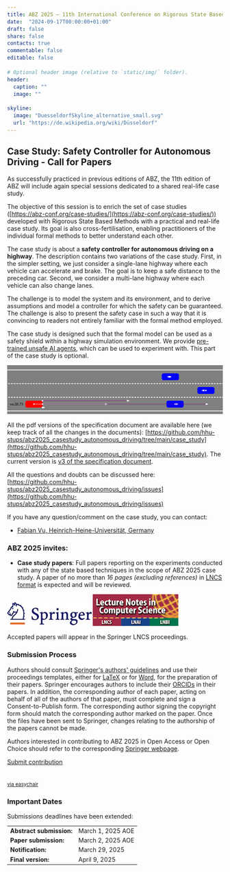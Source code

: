 ```yaml
---
title: ABZ 2025 – 11th International Conference on Rigorous State Based Methods
date:  "2024-09-17T00:00:00+01:00"
draft: false
share: false
contacts: true
commentable: false
editable: false

# Optional header image (relative to `static/img/` folder).
header:
  caption: ""
  image: ""

skyline: 
  image: "DuesseldorfSkyline_alternative_small.svg"
  url: "https://de.wikipedia.org/wiki/Düsseldorf"
---
```

## Case Study: Safety Controller for Autonomous Driving - Call for Papers


As successfully practiced in previous editions of ABZ, the 11th edition of ABZ will include again special sessions dedicated to a shared real-life case study.

The objective of this session is to enrich the set of case studies ([https://abz-conf.org/case-studies/](https://abz-conf.org/case-studies/)) developed with Rigorous State Based Methods with a practical and real-life case study.
Its goal is also cross-fertilisation, enabling practitioners of the individual formal methods to
better understand each other.

The case study is about a <b>safety controller for autonomous driving on a highway</b>.
The description contains two variations of the case study.
First, in the simpler setting, we just consider a single-lane highway where each vehicle can accelerate and brake.
The goal is to keep a safe distance to the preceding car.
Second, we consider a multi-lane highway where each vehicle can also change lanes.

The challenge is to model the system and its environment,
and to derive  assumptions and model a controller for which the safety can be guaranteed.
The challenge is also to present the safety case in such a way that it is convincing
 to readers not entirely familiar with the formal method employed.

The case study is designed such that the formal model can be used as a safety shield within
a highway simulation environment. We provide [pre-trained unsafe AI agents](https://github.com/hhu-stups/abz2025_casestudy_autonomous_driving), which can
be used to experiment with.
This part of the case study is optional.


<div><img src="/img/CaseStudy25_Highway.png"></div>

All the pdf versions of the specification document are available here (we keep track of all the changes in the documents): 
[https://github.com/hhu-stups/abz2025_casestudy_autonomous_driving/tree/main/case_study](https://github.com/hhu-stups/abz2025_casestudy_autonomous_driving/tree/main/case_study).
The current version is [v3 of the specification document](https://raw.githubusercontent.com/hhu-stups/abz2025_casestudy_autonomous_driving/refs/heads/main/case_study/specification_v3.pdf).

All the questions and doubts can be discussed here: 
[https://github.com/hhu-stups/abz2025_casestudy_autonomous_driving/issues](https://github.com/hhu-stups/abz2025_casestudy_autonomous_driving/issues) 

If you have any question/comment on the case study, you can contact:
* [Fabian Vu, Heinrich-Heine-Universität, Germany](https://www.cs.hhu.de/lehrstuehle-und-arbeitsgruppen/softwaretechnik-und-programmiersprachen/unser-team/team/vu)

### ABZ 2025 invites:

- **Case study papers**: Full papers reporting on the experiments conducted with any of the state based techniques in the scope of ABZ 2025 case study. A paper of no more than *16 pages (excluding references)* in [LNCS format](https://www.springer.com/gp/computer-science/lncs/conference-proceedings-guidelines) is expected and will be reviewed.

<div><img src="/img/Springer_Logo.jpg"><img src="/img/LNCS-Logo.jpg"></div>

Accepted papers will appear in the Springer LNCS proceedings. 

### Submission Process

Authors should consult [Springer's authors' guidelines](https://resource-cms.springernature.com/springer-cms/rest/v1/content/19242230/data/v11) and use their proceedings templates, either for [LaTeX](https://resource-cms.springernature.com/springer-cms/rest/v1/content/19238648/data/v6) or for [Word](https://resource-cms.springernature.com/springer-cms/rest/v1/content/19238706/data/v2), for the preparation of their papers. Springer encourages authors to include their [ORCIDs](https://www.springer.com/gp/authors-editors/orcid) in their papers. In addition, the corresponding author of each paper, acting on behalf of all of the authors of that paper, must complete and sign a Consent-to-Publish form. The corresponding author signing the copyright form should match the corresponding author marked on the paper. Once the files have been sent to Springer, changes relating to the authorship of the papers cannot be made.

Authors interested in contributing to ABZ 2025 in Open Access or Open Choice should refer to the corresponding [Springer webpage](https://www.springer.com/gp/computer-science/lncs/open-access-publishing-in-computer-proceedings).

<p class="text-center"><a href="https://easychair.org/conferences/?conf=abz2025" class="btn btn-primary btn-lg" role="button" target="_blank">Submit contribution<br><br><br><small>via easychair</small></a></p>


### Important Dates

Submissions deadlines have been extended:


|                          |                       |
|--------------------------|-----------------------|
| **Abstract submission:** | March 1, 2025 AOE     |
| **Paper submission:**    | March 2, 2025 AOE     |
| **Notification:**        | March 29, 2025        |
| **Final version:**       | April 9, 2025         |

